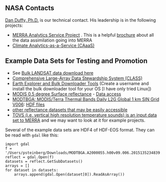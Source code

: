 ## NASA Contacts

[Dan Duffy, Ph.D.](https://www.nccs.nasa.gov/about_us/leadership/duffy) is our technical contact.  His leadership is in the following projects:

 * [MERRA Analytics Service Project](http://gmao.gsfc.nasa.gov/research/merra/intro.php) .  This is a helpful [brochure](http://gmao.gsfc.nasa.gov/pubs/brochures/MERRA%20Brochure.pdf) about all the data assimilation going into MERRA
 * [Climate Analytics-as-a-Service (CAaaS)](http://www.nas.nasa.gov/SC14/demos/demo29.html)

## Example Data Sets for Testing and Promotion

 * See [Bulk LANDSAT data download here](http://landsat.usgs.gov/Landsat_Search_and_Download.php)
 * [Comprehensive Large-Array Data Stewardship System (CLASS)](http://www.nsof.class.noaa.gov/saa/products/welcome)
 * [Earth Explorer and Bulk Downloader Tools](http://earthexplorer.usgs.gov/) (Create a username and install the bulk downloader tool for your OS [I have only tried Linux])
 * [MODIS 0.5 degree Surface reflectance](https://lpdaac.usgs.gov/dataset_discovery/modis/modis_products_table/mod09cmg_v006) - [Data access](http://e4ftl01.cr.usgs.gov/MOLT/MOD09CMG.006/)
 * [MODTBGA: MODIS/Terra Thermal Bands Daily L2G Global 1 km SIN Grid V006](https://lpdaac.usgs.gov/dataset_discovery/modis/modis_products_table/modtbga_v006): [HDF files](http://e4ftl01.cr.usgs.gov/MOLT/MODTBGA.006/)
 * [other reflectance datasets that may be easily accessible](https://lpdaac.usgs.gov/dataset_discovery/?f[0]=im_field_product%3A10&f[1]=im_field_data_access%3A60&f[2]=im_field_temporal_range%3A69&f[3]=im_field_temporal_range%3A70&f[4]=im_field_temporal_range%3A71)
 * [TOVS (i.e. vertical high resolution temperature sounds) is an input data set to MERRA](http://disc.sci.gsfc.nasa.gov/legacydata/tovs_5day_readme.html) and we may want to look at it for example projects.
 
Several of the example data sets are HDF4 of HDF-EOS format.  They can be read with `gdal` like this:
```
import gdal
f = '/Users/psteinberg/Downloads/MODTBGA.A2000055.h00v09.006.2015135234839.hdf'
reflect = gdal.Open(f)
datasets = reflect.GetSubDatasets()
arrays = []
for dataset in datasets:
    arrays.append(gdal.Open(dataset[0]).ReadAsArray())
```

